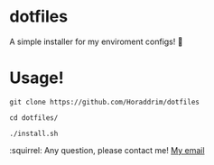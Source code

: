 # dotfiles
A simple installer for my enviroment configs! :hamster:

# Usage!

```
git clone https://github.com/Horaddrim/dotfiles

cd dotfiles/

./install.sh
```
:squirrel: Any question, please contact me! [My email](lee12rock@gmail.com)





